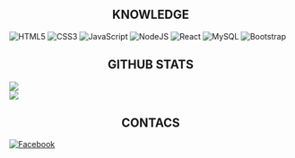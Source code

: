 <div align="center">
  <h2>KNOWLEDGE</h2>
</div>

![HTML5](https://img.shields.io/badge/html5-%23E34F26.svg?style=for-the-badge&logo=html5&logoColor=white) ![CSS3](https://img.shields.io/badge/css3-%231572B6.svg?style=for-the-badge&logo=css3&logoColor=white) ![JavaScript](https://img.shields.io/badge/javascript-%23323330.svg?style=for-the-badge&logo=javascript&logoColor=%23F7DF1E) ![NodeJS](https://img.shields.io/badge/node.js-6DA55F?style=for-the-badge&logo=node.js&logoColor=white) ![React](https://img.shields.io/badge/react-%2320232a.svg?style=for-the-badge&logo=react&logoColor=%2361DAFB) ![MySQL](https://img.shields.io/badge/mysql-4479A1.svg?style=for-the-badge&logo=mysql&logoColor=white) ![Bootstrap](https://img.shields.io/badge/bootstrap-%238511FA.svg?style=for-the-badge&logo=bootstrap&logoColor=white)

<div align="center">
  <h2>GITHUB STATS</h2>
</div>

![](https://nirzak-streak-stats.vercel.app/?user=Ryouiechziell&theme=blue_navy&hide_border=false)<br/>
![](https://github-readme-stats.vercel.app/api/top-langs/?username=Ryouiechziell&theme=blue_navy&hide_border=false&include_all_commits=false&count_private=false&layout=compact)

<div align="center">
  <h2>CONTACS</h2>
</div>

[![Facebook](https://img.shields.io/badge/Facebook-%231877F2.svg?logo=Facebook&logoColor=white)](https://facebook.com/Nazril) 
